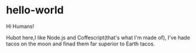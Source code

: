 # hello-world

Hi Humans!

Hubot here,I like Node.js and Coffescript(that's what I'm made of),
I've hade tacos on the moon and finad them far superior to Earth tacos.

